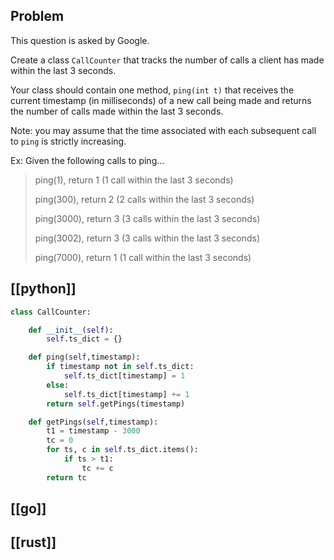 ## Problem

This question is asked by Google.

Create a class `CallCounter` that tracks the number of calls a client has made within the last 3 seconds.

Your class should contain one method, `ping(int t)` that receives the current timestamp (in milliseconds) of a new call being made and returns the number of calls made within the last 3 seconds.

Note: you may assume that the time associated with each subsequent call to `ping` is strictly increasing.

Ex: Given the following calls to ping…

> ping(1), return 1 (1 call within the last 3 seconds)
>
> ping(300), return 2 (2 calls within the last 3 seconds)
>
> ping(3000), return 3 (3 calls within the last 3 seconds)
>
> ping(3002), return 3 (3 calls within the last 3 seconds)
>
> ping(7000), return 1 (1 call within the last 3 seconds)

## [[python]]

```python
class CallCounter:

    def __init__(self):
        self.ts_dict = {}

    def ping(self,timestamp):
        if timestamp not in self.ts_dict:
            self.ts_dict[timestamp] = 1
        else:
            self.ts_dict[timestamp] += 1
        return self.getPings(timestamp)

    def getPings(self,timestamp):
        t1 = timestamp - 3000
        tc = 0
        for ts, c in self.ts_dict.items():
            if ts > t1:
                tc += c
        return tc
```

## [[go]]

## [[rust]]

